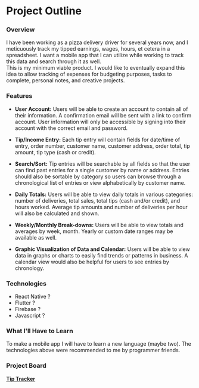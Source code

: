 # Project Outline


### Overview
I have been working as a pizza delivery driver for several years now, and I meticuously track my tipped earnings, wages, hours, et cetera in a spreadsheet.  I want a mobile app that I can utilize while working to track this data and search through it as well.  
This is my minimum viable product.  I would like to eventually expand this idea to allow tracking of expenses for budgeting purposes, tasks to complete, personal notes, and creative projects.



### Features
* **User Account:** Users will be able to create an account to contain all of their information. A confirmation email will be sent with a link to confirm account. User information will only be accessible by signing into their account with the correct email and password.

* **Tip/Income Entry:** Each tip entry will contain fields for date/time of entry, order number, customer name, customer address, order total, tip amount, tip type (cash or credit).

* **Search/Sort:** Tip entries will be searchable by all fields so that the user can find past entries for a single customer by name or address.  Entries should also be sortable by category so users can browse through a chronological list of entries or view alphabetically by customer name.

* **Daily Totals:** Users will be able to view daily totals in various categories: number of deliveries, total sales, total tips (cash and/or credit), and hours worked.  Average tip amounts and number of deliveries per hour will also be calculated and shown.

* **Weekly/Monthly Break-downs:** Users will be able to view totals and averages by week, month. Yearly or custom date ranges may be available as well.

* **Graphic Visualization of Data and Calendar:** Users will be able to view data in graphs or charts to easily find trends or patterns in business.  A calendar view would also be helpful for users to see entries by chronology.



### Technologies
* React Native ?
* Flutter ?
* Firebase ?
* Javascript ?



### What I'll Have to Learn
To make a mobile app I will have to learn a new language (maybe two).  The technologies above were recommended to me by programmer friends.



### Project Board
**[Tip Tracker](https://trello.com/b/1pqI9t3K/life-tip-tracker)**